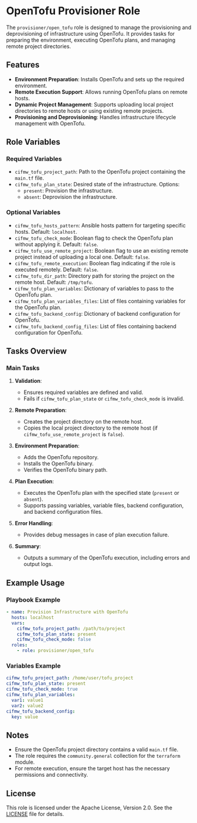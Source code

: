 # OpenTofu Provisioner Role

The `provisioner/open_tofu` role is designed to manage the provisioning and deprovisioning of infrastructure using OpenTofu. It provides tasks for preparing the environment, executing OpenTofu plans, and managing remote project directories.

## Features

- **Environment Preparation**: Installs OpenTofu and sets up the required environment.
- **Remote Execution Support**: Allows running OpenTofu plans on remote hosts.
- **Dynamic Project Management**: Supports uploading local project directories to remote hosts or using existing remote projects.
- **Provisioning and Deprovisioning**: Handles infrastructure lifecycle management with OpenTofu.

## Role Variables

### Required Variables

- `cifmw_tofu_project_path`: Path to the OpenTofu project containing the `main.tf` file.
- `cifmw_tofu_plan_state`: Desired state of the infrastructure. Options:
  - `present`: Provision the infrastructure.
  - `absent`: Deprovision the infrastructure.

### Optional Variables

- `cifmw_tofu_hosts_pattern`: Ansible hosts pattern for targeting specific hosts. Default: `localhost`.
- `cifmw_tofu_check_mode`: Boolean flag to check the OpenTofu plan without applying it. Default: `false`.
- `cifmw_tofu_use_remote_project`: Boolean flag to use an existing remote project instead of uploading a local one. Default: `false`.
- `cifmw_tofu_remote_execution`: Boolean flag indicating if the role is executed remotely. Default: `false`.
- `cifmw_tofu_dir_path`: Directory path for storing the project on the remote host. Default: `/tmp/tofu`.
- `cifmw_tofu_plan_variables`: Dictionary of variables to pass to the OpenTofu plan.
- `cifmw_tofu_plan_variables_files`: List of files containing variables for the OpenTofu plan.
- `cifmw_tofu_backend_config`: Dictionary of backend configuration for OpenTofu.
- `cifmw_tofu_backend_config_files`: List of files containing backend configuration for OpenTofu.

## Tasks Overview

### Main Tasks

1. **Validation**:
   - Ensures required variables are defined and valid.
   - Fails if `cifmw_tofu_plan_state` or `cifmw_tofu_check_mode` is invalid.

2. **Remote Preparation**:
   - Creates the project directory on the remote host.
   - Copies the local project directory to the remote host (if `cifmw_tofu_use_remote_project` is `false`).

3. **Environment Preparation**:
   - Adds the OpenTofu repository.
   - Installs the OpenTofu binary.
   - Verifies the OpenTofu binary path.

4. **Plan Execution**:
   - Executes the OpenTofu plan with the specified state (`present` or `absent`).
   - Supports passing variables, variable files, backend configuration, and backend configuration files.

5. **Error Handling**:
   - Provides debug messages in case of plan execution failure.

6. **Summary**:
   - Outputs a summary of the OpenTofu execution, including errors and output logs.

## Example Usage

### Playbook Example

```yaml
- name: Provision Infrastructure with OpenTofu
  hosts: localhost
  vars:
    cifmw_tofu_project_path: /path/to/project
    cifmw_tofu_plan_state: present
    cifmw_tofu_check_mode: false
  roles:
    - role: provisioner/open_tofu
```

### Variables Example

```yaml
cifmw_tofu_project_path: /home/user/tofu_project
cifmw_tofu_plan_state: present
cifmw_tofu_check_mode: true
cifmw_tofu_plan_variables:
  var1: value1
  var2: value2
cifmw_tofu_backend_config:
  key: value
```

## Notes

- Ensure the OpenTofu project directory contains a valid `main.tf` file.
- The role requires the `community.general` collection for the `terraform` module.
- For remote execution, ensure the target host has the necessary permissions and connectivity.

## License

This role is licensed under the Apache License, Version 2.0. See the [LICENSE](https://www.apache.org/licenses/LICENSE-2.0) file for details.
